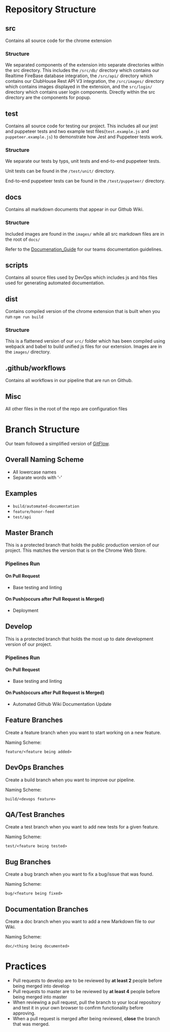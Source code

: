 # Repository Structure

## src
Contains all source code for the chrome extension
### Structure 
We separated components of the extension into separate directories within the src directory. This includes the `/src/db/` directory which contains our Realtime FireBase database integration, the `/src/api/` directory which contains our ClubHouse Rest API V3 integration, the `/src/images/` directory which contains images displayed in the extension, and the `src/login/` directory which contains user login components. Directly within the src directory are the components for popup. 


## test
Contains all source code for testing our project. This includes all our jest and puppeteer tests and two example test files(`test.example.js` and `puppeteer.example.js`) to demonstrate how Jest and Puppeteer tests work.

### Structure
We separate our tests by typs, unit tests and end-to-end puppeteer tests.

Unit tests can be found in the `/test/unit/` directory.

End-to-end puppeteer tests can be found in the `/test/puppeteer/` directory.

## docs
Contains all markdown documents that appear in our Github Wiki.

### Structure
Included images are found in the `images/` while all src markdown files are in the root of `docs/`

Refer to the [Documenation_Guide](https://github.com/cse112-sp20/Quaranteam-8/wiki/Documentation_Guide) for our teams documentation guidelines.

## scripts
Contains all source files used by DevOps which includes js and hbs files used for generating automated documentation.

## dist
Contains compiled version of the chrome extension that is built when you run `npm run build`

### Structure
This is a flattened version of our `src/` folder which has been compiled using webpack and babel to build unified js files for our extension.
Images are in the `images/` directory.

## .github/workflows
Contains all workflows in our pipeline that are run on Github.

## Misc
All other files in the root of the repo are configuration files

# Branch Structure
Our team followed a simplified version of [GitFlow](https://datasift.github.io/gitflow/IntroducingGitFlow.html).

## Overall Naming Scheme
*  All lowercase names
*  Separate words with ‘-’

## Examples
*  `build/automated-documentation`
*  `feature/honor-feed`
*  `test/api`

## Master Branch
This is a protected branch that holds the public production version of our project. This matches the version that is on the Chrome Web Store.

### Pipelines Run

#### On Pull Request

* Base testing and linting

#### On Push(occurs after Pull Request is Merged)

* Deployment

## Develop

This is a protected branch that holds the most up to date development version of our project.

### Pipelines Run

#### On Pull Request

* Base testing and linting

#### On Push(occurs after Pull Request is Merged)

* Automated Github Wiki Documentation Update

## Feature Branches
Create a feature branch when you want to start working on a new feature.

Naming Scheme:

`feature/<feature being added>`

## DevOps Branches
Create a build branch when you want to improve our pipeline.

Naming Scheme:

`build/<devops feature>`

## QA/Test Branches
Create a test branch when you want to add new tests for a given feature.

Naming Scheme: 

`test/<feature being tested>`

## Bug Branches
Create a bug branch when you want to fix a bug/issue that was found.

Naming Scheme: 

`bug/<feature being fixed>`

## Documentation Branches
Create a doc branch when you want to add a new Markdown file to our Wiki.

Naming Scheme: 

`doc/<thing being documented>`

# Practices
* Pull requests to develop are to be reviewed by **at least 2** people before being merged into develop
* Pull requests to master are to be reviewed by **at least 4** people before being merged into master
* When reviewing a pull request, pull the branch to your local repository and test it in your own browser to confirm functionality before approving.
* When a pull request is merged after being reviewed, **close** the branch that was merged.
